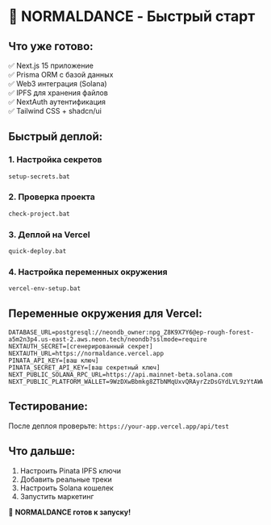 # 🚀 NORMALDANCE - Быстрый старт

## Что уже готово:
✅ Next.js 15 приложение  
✅ Prisma ORM с базой данных  
✅ Web3 интеграция (Solana)  
✅ IPFS для хранения файлов  
✅ NextAuth аутентификация  
✅ Tailwind CSS + shadcn/ui  

## Быстрый деплой:

### 1. Настройка секретов
```bash
setup-secrets.bat
```

### 2. Проверка проекта
```bash
check-project.bat
```

### 3. Деплой на Vercel
```bash
quick-deploy.bat
```

### 4. Настройка переменных окружения
```bash
vercel-env-setup.bat
```

## Переменные окружения для Vercel:

```env
DATABASE_URL=postgresql://neondb_owner:npg_Z8K9X7Y6@ep-rough-forest-a5m2n3p4.us-east-2.aws.neon.tech/neondb?sslmode=require
NEXTAUTH_SECRET=[сгенерированный секрет]
NEXTAUTH_URL=https://normaldance.vercel.app
PINATA_API_KEY=[ваш ключ]
PINATA_SECRET_API_KEY=[ваш секретный ключ]
NEXT_PUBLIC_SOLANA_RPC_URL=https://api.mainnet-beta.solana.com
NEXT_PUBLIC_PLATFORM_WALLET=9WzDXwBbmkg8ZTbNMqUxvQRAyrZzDsGYdLVL9zYtAWWM
```

## Тестирование:
После деплоя проверьте: `https://your-app.vercel.app/api/test`

## Что дальше:
1. Настроить Pinata IPFS ключи
2. Добавить реальные треки
3. Настроить Solana кошелек
4. Запустить маркетинг

🎵 **NORMALDANCE готов к запуску!**